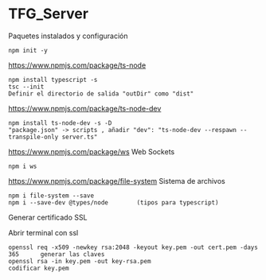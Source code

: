 # TFG_Server

Paquetes instalados y configuración

	npm init -y

https://www.npmjs.com/package/ts-node

	npm install typescript -s
	tsc --init
	Definir el directorio de salida "outDir" como "dist"


https://www.npmjs.com/package/ts-node-dev

	npm install ts-node-dev -s -D
	"package.json" -> scripts , añadir "dev": "ts-node-dev --respawn --transpile-only server.ts"

https://www.npmjs.com/package/ws			Web Sockets

	npm i ws


https://www.npmjs.com/package/file-system 	Sistema de archivos

	npm i file-system --save
	npm i --save-dev @types/node		(tipos para typescript)


Generar certificado SSL

  Abrir terminal con ssl
  
	openssl req -x509 -newkey rsa:2048 -keyout key.pem -out cert.pem -days 365		generar las claves
	openssl rsa -in key.pem -out key-rsa.pem						codificar key.pem

